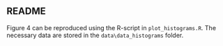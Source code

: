 ## README
Figure 4 can be reproduced using the R-script in `plot_histograms.R`. The necessary data are stored in the `data\data_histograms` folder.
